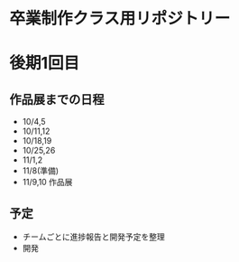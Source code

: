 # 卒業制作クラス用リポジトリー

# 後期1回目
## 作品展までの日程
- 10/4,5
- 10/11,12
- 10/18,19
- 10/25,26
- 11/1,2
- 11/8(準備)
- 11/9,10 作品展

## 予定
- チームごとに進捗報告と開発予定を整理
- 開発

